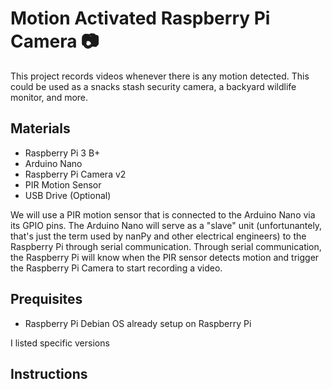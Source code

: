 # Motion Activated Raspberry Pi Camera :camera:

This project records videos whenever there is any motion detected. This could be used as a snacks stash security camera, a backyard wildlife monitor, and more. 

## Materials
- Raspberry Pi 3 B+
- Arduino Nano
- Raspberry Pi Camera v2 
- PIR Motion Sensor
- USB Drive (Optional)

We will use a PIR motion sensor that is connected to the Arduino Nano via its GPIO pins. The Arduino Nano will serve as a "slave" unit (unfortunantely, that's just the term used by nanPy and other electrical engineers) to the Raspberry Pi through serial communication. Through serial communication, the Raspberry Pi will know when the PIR sensor detects motion and trigger the Raspberry Pi Camera to start recording a video. 

## Prequisites
- Raspberry Pi Debian OS already setup on Raspberry Pi

I listed specific versions

## Instructions 

